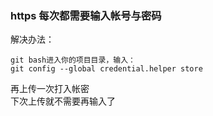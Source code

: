 ### https 每次都需要输入帐号与密码
解决办法：  
```
git bash进入你的项目目录，输入：  
git config --global credential.helper store  
```
再上传一次打入帐密  
下次上传就不需要再输入了
